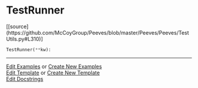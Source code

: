 # <a id="Peeves.Peeves.TestUtils.TestRunner">TestRunner</a>
<div class="docs-source-link" markdown="1">
[[source](https://github.com/McCoyGroup/Peeves/blob/master/Peeves/Peeves/TestUtils.py#L310)]
</div>

```python
TestRunner(**kw): 
```
 





___

[Edit Examples](https://github.com/McCoyGroup/Peeves/edit/gh-pages/ci/examples/Peeves/Peeves/TestUtils/TestRunner.md) or 
[Create New Examples](https://github.com/McCoyGroup/Peeves/new/gh-pages/?filename=ci/examples/Peeves/Peeves/TestUtils/TestRunner.md) <br/>
[Edit Template](https://github.com/McCoyGroup/Peeves/edit/gh-pages/ci/docs/Peeves/Peeves/TestUtils/TestRunner.md) or 
[Create New Template](https://github.com/McCoyGroup/Peeves/new/gh-pages/?filename=ci/docs/templates/Peeves/Peeves/TestUtils/TestRunner.md) <br/>
[Edit Docstrings](https://github.com/McCoyGroup/Peeves/edit/master/Peeves/Peeves/TestUtils.py#L310?message=Update%20Docs)